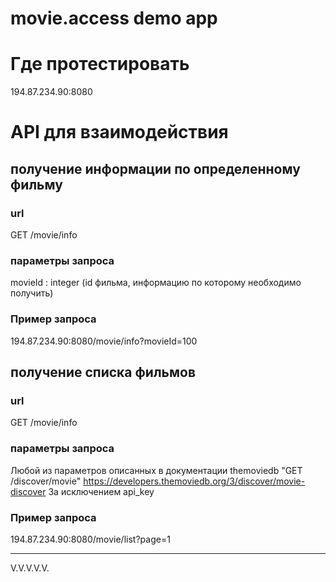 # movie.access demo app
# Где протестировать
194.87.234.90:8080

# API для взаимодействия
## получение информации по определенному фильму
### url
GET /movie/info
### параметры запроса
movieId : integer (id фильма, информацию по которому необходимо получить)
### Пример запроса
194.87.234.90:8080/movie/info?movieId=100

## получение списка фильмов
### url
GET /movie/info
### параметры запроса
Любой из параметров описанных в документации themoviedb "GET /discover/movie"
https://developers.themoviedb.org/3/discover/movie-discover
За исключением api_key
### Пример запроса
194.87.234.90:8080/movie/list?page=1

---
V.V.V.V.V.